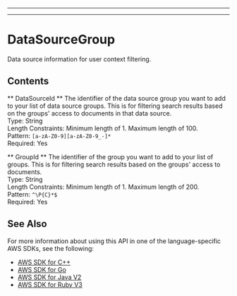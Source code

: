--------

--------

# DataSourceGroup<a name="API_DataSourceGroup"></a>

 Data source information for user context filtering\. 

## Contents<a name="API_DataSourceGroup_Contents"></a>

 ** DataSourceId **   <a name="Kendra-Type-DataSourceGroup-DataSourceId"></a>
The identifier of the data source group you want to add to your list of data source groups\. This is for filtering search results based on the groups' access to documents in that data source\.  
Type: String  
Length Constraints: Minimum length of 1\. Maximum length of 100\.  
Pattern: `[a-zA-Z0-9][a-zA-Z0-9_-]*`   
Required: Yes

 ** GroupId **   <a name="Kendra-Type-DataSourceGroup-GroupId"></a>
The identifier of the group you want to add to your list of groups\. This is for filtering search results based on the groups' access to documents\.  
Type: String  
Length Constraints: Minimum length of 1\. Maximum length of 200\.  
Pattern: `^\P{C}*$`   
Required: Yes

## See Also<a name="API_DataSourceGroup_SeeAlso"></a>

For more information about using this API in one of the language\-specific AWS SDKs, see the following:
+  [ AWS SDK for C\+\+](https://docs.aws.amazon.com/goto/SdkForCpp/kendra-2019-02-03/DataSourceGroup) 
+  [ AWS SDK for Go](https://docs.aws.amazon.com/goto/SdkForGoV1/kendra-2019-02-03/DataSourceGroup) 
+  [ AWS SDK for Java V2](https://docs.aws.amazon.com/goto/SdkForJavaV2/kendra-2019-02-03/DataSourceGroup) 
+  [ AWS SDK for Ruby V3](https://docs.aws.amazon.com/goto/SdkForRubyV3/kendra-2019-02-03/DataSourceGroup) 